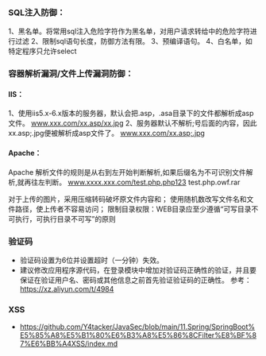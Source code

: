 ### SQL注入防御：

1、黑名单。将常用sql注入危险字符作为黑名单，对用户请求转给中的危险字符进行过滤
2、限制sql语句长度，防御方法有限。
3、预编译语句。
4、白名单，如特定程序只允许select


### 容器解析漏洞/文件上传漏洞防御：

#### IIS：

1、使用iis5.x-6.x版本的服务器，默认会把.asp，.asa目录下的文件都解析成asp文件。
www.xxx.com/xx.asp/xx.jpg
2、服务器默认不解析;号后面的内容，因此xx.asp;.jpg便被解析成asp文件了。
www.xxx.com/xx.asp;.jpg


#### Apache：

Apache 解析文件的规则是从右到左开始判断解析,如果后缀名为不可识别文件解析,就再往左判断。
www.xxxx.xxx.com/test.php.php123
test.php.owf.rar

 
对于上传的图片，采用压缩转码破坏原文件内容和；
使用随机数改写文件名和文件路径，使上传者不容易访问；
限制目录权限：WEB目录应至少遵循“可写目录不可执行，可执行目录不可写”的原则

### 验证码
- 验证码设置为6位并设置超时（一分钟）失效。
- 建议修改应用程序源代码，在登录模块中增加对验证码正确性的验证，并且要保证在验证用户名、密码或其他信息之前首先验证验证码的正确性。
参考：https://xz.aliyun.com/t/4984


### XSS
- https://github.com/Y4tacker/JavaSec/blob/main/11.Spring/SpringBoot%E5%85%A8%E5%B1%80%E6%B3%A8%E5%86%8CFilter%E8%BF%87%E6%BB%A4XSS/index.md
